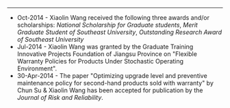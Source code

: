 ---
<ul>
  <li>Oct-2014 - Xiaolin Wang received the following three awards and/or scholarships: <i>National Scholarship for Graduate students</i>, <i>Merit Graduate Student of Southeast University</i>, <i>Outstanding Research Award of Southeast University</i></li>
  <li>Jul-2014 - Xiaolin Wang was granted by the Graduate Training Innovative Projects Foundation of Jiangsu Province on "Flexible Warranty Policies for Products Under Stochastic Operating Environment". </li>
  <li>30-Apr-2014 - The paper "Optimizing upgrade level and preventive maintenance policy for second-hand products sold with warranty" by Chun Su & Xiaolin Wang has been accepted for publication by the <i>Journal of Risk and Reliability</i>.</li>
<ul>
